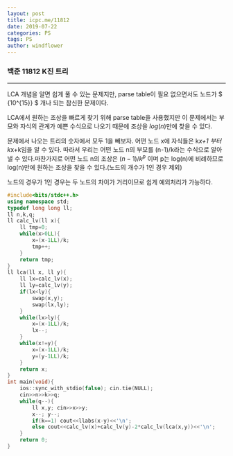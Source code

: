 ```yaml
---
layout: post
title: icpc.me/11812
date: 2019-07-22
categories: PS
tags: PS
author: windflower
---
```

### 백준 11812 K진 트리
---
LCA 개념을 알면 쉽게 풀 수 있는 문제지만, parse table이 필요 없으면서도 노드가 $ {10^{15}} $ 개나 되는 참신한 문제이다.

LCA에서 원하는 조상을 빠르게 찾기 위해 parse table을 사용했지만 이 문제에서는 부모와 자식의 관계가 예쁜 수식으로 나오기 때문에 조상을 $log(n)$만에 찾을 수 있다.

문제에서 나오는 트리의 숫자에서 모두 1을 빼보자. 어떤 노드 x에 자식들은 k*x+1 부터 k*x+k임을 알 수 있다. 따라서 우리는 어떤 노드 n의 부모를 (n-1)/k라는 수식으로 알아낼 수 있다.마찬가지로 어떤 노드 n의 조상은 
$(n-1)/k^p$ 이며 p는 log(n)에 비례하므로 log(n)만에 원하는 조상을 찾을 수 있다.(노드의 개수가 1인 경우 제외)

노드의 경우가 1인 경우는 두 노드의 차이가 거리이므로 쉽게 예외처리가 가능하다.

```cpp
#include<bits/stdc++.h>
using namespace std;
typedef long long ll;
ll n,k,q;
ll calc_lv(ll x){
	ll tmp=0;
	while(x>0LL){
		x=(x-1LL)/k;
		tmp++;
	}
	return tmp;
}
ll lca(ll x, ll y){
	ll lx=calc_lv(x);
	ll ly=calc_lv(y);
	if(lx<ly){
		swap(x,y);
		swap(lx,ly);
	}
	while(lx>ly){
		x=(x-1LL)/k;
		lx--;
	}
	while(x!=y){
		x=(x-1LL)/k;
		y=(y-1LL)/k;
	}
	return x;
}
int main(void){
	ios::sync_with_stdio(false); cin.tie(NULL);
	cin>>n>>k>>q;
	while(q--){
		ll x,y; cin>>x>>y;
		x--; y--;
		if(k==1) cout<<llabs(x-y)<<'\n';
		else cout<<calc_lv(x)+calc_lv(y)-2*calc_lv(lca(x,y))<<'\n';
	}
	return 0;
}
```
